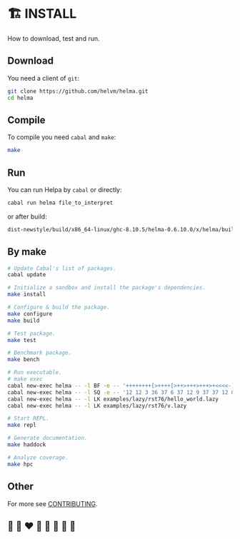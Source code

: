 # 🏗️ INSTALL

How to download, test and run.

## Download

You need a client of `git`:
```bash
git clone https://github.com/helvm/helma.git
cd helma
```

## Compile

To compile you need `cabal` and `make`:
```bash
make
```

## Run

You can run Helpa by `cabal` or directly:
```bash
cabal run helma file_to_interpret
```

or after build:
```bash
dist-newstyle/build/x86_64-linux/ghc-8.10.5/helma-0.6.10.0/x/helma/build/helma/helma file_to_interpret
```

## By make

```bash
# Update Cabal's list of packages.
cabal update

# Initialize a sandbox and install the package's dependencies.
make install

# Configure & build the package.
make configure
make build

# Test package.
make test

# Benchmark package.
make bench

# Run executable.
# make exec
cabal new-exec helma -- -l BF -e -- '++++++++[>++++[>++>+++>+++>+<<<<-]>+>+>->>+[<]<-]>>.>---.+++++++..+++.>>.<-.<.+++.------.--------.>>+.>++.'
cabal new-exec helma -- -l SQ -e -- '12 12 3 36 37 6 37 12 9 37 37 12 0 -1 15 38 36 18 12 12 21 53 37 24 37 12 27 37 37 30 36 12 -1 37 37 0 39 0 -1 72 101 108 108 111 44 32 87 111 114 108 100 33 10 53'
cabal new-exec helma -- -l LK examples/lazy/rst76/hello_world.lazy
cabal new-exec helma -- -l LK examples/lazy/rst76/v.lazy

# Start REPL.
make repl

# Generate documentation.
make haddock

# Analyze coverage.
make hpc
```

## Other

For more see [CONTRIBUTING](../developers/CONTRIBUTING.md).

## 🦄 🌈 ❤️ 💛 💚 💙 🤍 🖤
